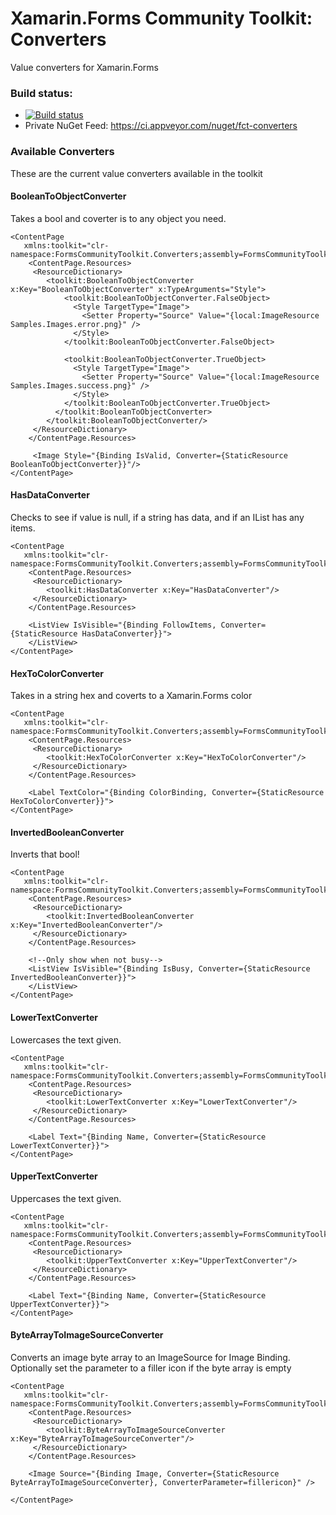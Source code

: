 # Xamarin.Forms Community Toolkit: Converters
Value converters for Xamarin.Forms

### Build status:
* [![Build status](https://ci.appveyor.com/api/projects/status/a2a4mah2fk8xicm7/branch/master?svg=true)](https://ci.appveyor.com/project/FormsCommunityToolkit/converters/branch/master)
* Private NuGet Feed: https://ci.appveyor.com/nuget/fct-converters

### Available Converters
These are the current value converters available in the toolkit

#### BooleanToObjectConverter
Takes a bool and coverter is to any object you need.

```xaml
<ContentPage 
   xmlns:toolkit="clr-namespace:FormsCommunityToolkit.Converters;assembly=FormsCommunityToolkit.Converters">
    <ContentPage.Resources>
     <ResourceDictionary>
        <toolkit:BooleanToObjectConverter  x:Key="BooleanToObjectConverter" x:TypeArguments="Style">
			<toolkit:BooleanToObjectConverter.FalseObject>
			  <Style TargetType="Image">
				<Setter Property="Source" Value="{local:ImageResource Samples.Images.error.png}" />
			  </Style>
			</toolkit:BooleanToObjectConverter.FalseObject>

			<toolkit:BooleanToObjectConverter.TrueObject>
			  <Style TargetType="Image">
				<Setter Property="Source" Value="{local:ImageResource Samples.Images.success.png}" />
			  </Style>
			</toolkit:BooleanToObjectConverter.TrueObject>
		  </toolkit:BooleanToObjectConverter>
		</toolkit:BooleanToObjectConverter/>
     </ResourceDictionary>
    </ContentPage.Resources>

	 <Image Style="{Binding IsValid, Converter={StaticResource BooleanToObjectConverter}}"/>
</ContentPage>
```

#### HasDataConverter
Checks to see if value is null, if a string has data, and if an IList has any items.


```xaml
<ContentPage 
   xmlns:toolkit="clr-namespace:FormsCommunityToolkit.Converters;assembly=FormsCommunityToolkit.Converters">
    <ContentPage.Resources>
     <ResourceDictionary>
        <toolkit:HasDataConverter x:Key="HasDataConverter"/>
     </ResourceDictionary>
    </ContentPage.Resources>

	<ListView IsVisible="{Binding FollowItems, Converter={StaticResource HasDataConverter}}">
	</ListView>
</ContentPage>
```

#### HexToColorConverter
Takes in a string hex and coverts to a Xamarin.Forms color


```xaml
<ContentPage 
   xmlns:toolkit="clr-namespace:FormsCommunityToolkit.Converters;assembly=FormsCommunityToolkit.Converters">
    <ContentPage.Resources>
     <ResourceDictionary>
        <toolkit:HexToColorConverter x:Key="HexToColorConverter"/>
     </ResourceDictionary>
    </ContentPage.Resources>

	<Label TextColor="{Binding ColorBinding, Converter={StaticResource HexToColorConverter}}">
</ContentPage>
```

#### InvertedBooleanConverter
Inverts that bool!


```xaml
<ContentPage 
   xmlns:toolkit="clr-namespace:FormsCommunityToolkit.Converters;assembly=FormsCommunityToolkit.Converters">
    <ContentPage.Resources>
     <ResourceDictionary>
        <toolkit:InvertedBooleanConverter x:Key="InvertedBooleanConverter"/>
     </ResourceDictionary>
    </ContentPage.Resources>

	<!--Only show when not busy-->
	<ListView IsVisible="{Binding IsBusy, Converter={StaticResource InvertedBooleanConverter}}">
	</ListView>
</ContentPage>
```

#### LowerTextConverter
Lowercases the text given.


```xaml
<ContentPage 
   xmlns:toolkit="clr-namespace:FormsCommunityToolkit.Converters;assembly=FormsCommunityToolkit.Converters">
    <ContentPage.Resources>
     <ResourceDictionary>
        <toolkit:LowerTextConverter x:Key="LowerTextConverter"/>
     </ResourceDictionary>
    </ContentPage.Resources>

	<Label Text="{Binding Name, Converter={StaticResource LowerTextConverter}}">
</ContentPage>
```

#### UpperTextConverter
Uppercases the text given.


```xaml
<ContentPage 
   xmlns:toolkit="clr-namespace:FormsCommunityToolkit.Converters;assembly=FormsCommunityToolkit.Converters">
    <ContentPage.Resources>
     <ResourceDictionary>
        <toolkit:UpperTextConverter x:Key="UpperTextConverter"/>
     </ResourceDictionary>
    </ContentPage.Resources>

	<Label Text="{Binding Name, Converter={StaticResource UpperTextConverter}}">
</ContentPage>
```
#### ByteArrayToImageSourceConverter
Converts an image byte array to an ImageSource for Image Binding. 
Optionally set the parameter to a filler icon if the byte array is empty

```xaml
<ContentPage 
   xmlns:toolkit="clr-namespace:FormsCommunityToolkit.Converters;assembly=FormsCommunityToolkit.Converters">
    <ContentPage.Resources>
     <ResourceDictionary>
        <toolkit:ByteArrayToImageSourceConverter x:Key="ByteArrayToImageSourceConverter"/>
     </ResourceDictionary>
    </ContentPage.Resources>

	<Image Source="{Binding Image, Converter={StaticResource ByteArrayToImageSourceConverter}, ConverterParameter=fillericon}" />
	
</ContentPage>
```